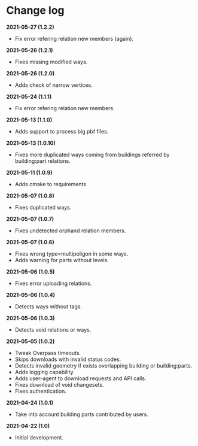 # Change log

**2021-05-27 (1.2.2)**

* Fix error refering relation new members (again).

**2021-05-26 (1.2.1)**

* Fixes missing modified ways.

**2021-05-26 (1.2.0)**

* Adds check of narrow vertices.

**2021-05-24 (1.1.1)**

* Fix error refering relation new members.

**2021-05-13 (1.1.0)**

* Adds support to process big pbf files.

**2021-05-13 (1.0.10)**

* Fixes more duplicated ways coming from buildings referred by building:part relations.

**2021-05-11 (1.0.9)**

* Adds cmake to requirements

**2021-05-07 (1.0.8)**

* Fixes duplicated ways.

**2021-05-07 (1.0.7)**

* Fixes undetected orphand relation members.

**2021-05-07 (1.0.6)**

* Fixes wrong type=multipoligon in some ways.
* Adds warning for parts without levels.

**2021-05-06 (1.0.5)**

* Fixes error uploading relations.

**2021-05-06 (1.0.4)**

* Detects ways without tags.

**2021-05-06 (1.0.3)**

* Detects void relations or ways.

**2021-05-05 (1.0.2)**

* Tweak Overpass timeouts.
* Skips downloads with invalid status codes.
* Detects invalid geometry if exists overlapping building or building:parts.
* Adds logging capability.
* Adds user-agent to download requests and API calls.
* Fixes download of void changesets.
* Fixes authentication.

**2021-04-24 (1.0.1)**

* Take into account building parts contributed by users.

**2021-04-22 (1.0)**

* Initial development.


